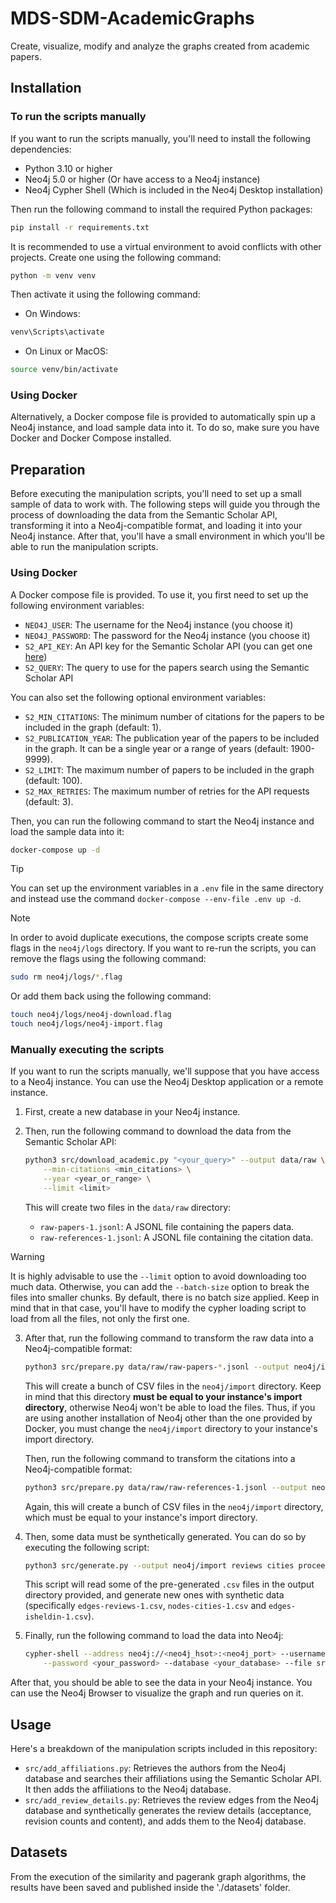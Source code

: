 # MDS-SDM-AcademicGraphs
Create, visualize, modify and analyze the graphs created from academic papers.

## Installation

### To run the scripts manually

If you want to run the scripts manually, you'll need to install the following
dependencies:

- Python 3.10 or higher
- Neo4j 5.0 or higher (Or have access to a Neo4j instance)
- Neo4j Cypher Shell (Which is included in the Neo4j Desktop installation)

Then run the following command to install the required Python packages:

```sh
pip install -r requirements.txt
```

It is recommended to use a virtual environment to avoid conflicts with other
projects. Create one using the following command:

```sh
python -m venv venv
```

Then activate it using the following command:
- On Windows:
```sh
venv\Scripts\activate
```
- On Linux or MacOS:
```sh
source venv/bin/activate
```

### Using Docker

Alternatively, a Docker compose file is provided to automatically spin up a
Neo4j instance, and load sample data into it. To do so, make sure you have Docker
and Docker Compose installed.

## Preparation

Before executing the manipulation scripts, you'll need to set up a small sample
of data to work with. The following steps will guide you through the process of
downloading the data from the Semantic Scholar API, transforming it into a
Neo4j-compatible format, and loading it into your Neo4j instance. After that,
you'll have a small environment in which you'll be able to run the manipulation
scripts.

### Using Docker

A Docker compose file is provided. To use it, you first need to set up the
following environment variables:

- `NEO4J_USER`: The username for the Neo4j instance (you choose it)
- `NEO4J_PASSWORD`: The password for the Neo4j instance (you choose it)
- `S2_API_KEY`: An API key for the Semantic Scholar API (you can get one [here](https://www.semanticscholar.org/product/api))
- `S2_QUERY`: The query to use for the papers search using the Semantic Scholar API

You can also set the following optional environment variables:

- `S2_MIN_CITATIONS`: The minimum number of citations for the papers to be
  included in the graph (default: 1).
- `S2_PUBLICATION_YEAR`: The publication year of the papers to be included in
  the graph. It can be a single year or a range of years (default: 1900-9999).
- `S2_LIMIT`: The maximum number of papers to be included in the graph 
  (default: 100).
- `S2_MAX_RETRIES`: The maximum number of retries for the API requests (default:
   3).

Then, you can run the following command to start the Neo4j instance and load
the sample data into it:

```sh
docker-compose up -d
```

> [!TIP]
> You can set up the environment variables in a `.env` file in the same
> directory and instead use the command `docker-compose --env-file .env up -d`.


> [!NOTE]
> In order to avoid duplicate executions, the compose scripts create some flags
> in the `neo4j/logs` directory. If you want to re-run the scripts, you
> can remove the flags using the following command:
>
> ```sh
> sudo rm neo4j/logs/*.flag 
> ```
>
> Or add them back using the following command:
> 
> ```sh
> touch neo4j/logs/neo4j-download.flag 
> touch neo4j/logs/neo4j-import.flag
> ```

### Manually executing the scripts

If you want to run the scripts manually, we'll suppose that you have access to
a Neo4j instance. You can use the Neo4j Desktop application or a remote instance.

1. First, create a new database in your Neo4j instance.
2. Then, run the following command to download the data from the Semantic Scholar
   API:

    ```sh
    python3 src/download_academic.py "<your_query>" --output data/raw \
        --min-citations <min_citations> \
        --year <year_or_range> \
        --limit <limit>
    ```

    This will create two files in the `data/raw` directory:
    - `raw-papers-1.jsonl`: A JSONL file containing the papers data.
    - `raw-references-1.jsonl`: A JSONL file containing the citation data.
  
>[!WARNING]
>It is highly advisable to use the `--limit` option to avoid downloading too
>much data. Otherwise, you can add the `--batch-size` option to break the
>files into smaller chunks. By default, there is no batch size applied.
>Keep in mind that in that case, you'll have to modify the cypher loading
>script to load from all the files, not only the first one.

3. After that, run the following command to transform the raw data into a
    Neo4j-compatible format:

    ```sh
    python3 src/prepare.py data/raw/raw-papers-*.jsonl --output neo4j/import --type papers
    ```

    This will create a bunch of CSV files in the `neo4j/import` directory.
    Keep in mind that this directory **must be equal to your instance's import
    directory**, otherwise Neo4j won't be able to load the files. Thus, if you
    are using another installation of Neo4j other than the one provided by
    Docker, you must change the `neo4j/import` directory to your instance's
    import directory.

    Then, run the following command to transform the citations into a
    Neo4j-compatible format:

    ```sh
    python3 src/prepare.py data/raw/raw-references-1.jsonl --output neo4j/import --type references
    ```

    Again, this will create a bunch of CSV files in the `neo4j/import`
    directory, which must be equal to your instance's import directory.

4. Then, some data must be synthetically generated. You can do so by executing
    the following script:

    ```sh
    python3 src/generate.py --output neo4j/import reviews cities proceedings-cities
    ```

    This script will read some of the pre-generated `.csv` files in the output
    directory provided, and generate new ones with synthetic data (specifically
    `edges-reviews-1.csv`, `nodes-cities-1.csv` and
    `edges-isheldin-1.csv`).

5. Finally, run the following command to load the data into Neo4j:

    ```sh
    cypher-shell --address neo4j://<neo4j_hsot>:<neo4j_port> --username <your_user> \
        --password <your_password> --database <your_database> --file src/load_data.cyp
    ```

After that, you should be able to see the data in your Neo4j instance. You can
use the Neo4j Browser to visualize the graph and run queries on it.

## Usage

Here's a breakdown of the manipulation scripts included in this repository:
- `src/add_affiliations.py`: Retrieves the authors from the Neo4j database and
  searches their affiliations using the Semantic Scholar API. It then adds the
  affiliations to the Neo4j database.
- `src/add_review_details.py`: Retrieves the review edges from the Neo4j 
  database and synthetically generates the review details (acceptance, revision
  counts and content), and adds them to the Neo4j database.

## Datasets

From the execution of the similarity and pagerank graph algorithms, the results have been saved and published inside the './datasets' folder.